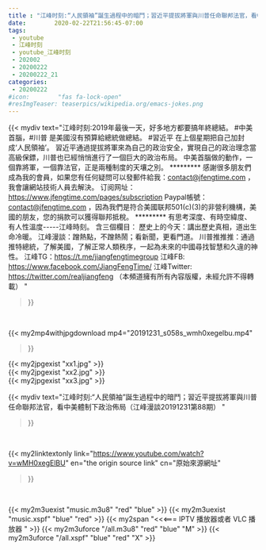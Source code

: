 ```yaml
---
title : "江峰时刻:“人民領袖”誕生過程中的暗鬥；習近平提拔將軍與川普任命聯邦法官，看中美體制下政治佈局（江峰漫談20191231第88期） "
date:        2020-02-22T21:56:45-07:00
tags:
 - youtube
 - 江峰时刻
 - youtube_江峰时刻
 - 202002
 - 20200222
 - 20200222_21
categories:
 - 20200222
#icon:        "fas fa-lock-open"
#resImgTeaser: teaserpics/wikipedia.org/emacs-jokes.png
---
```


{{< mydiv text="江峰时刻:2019年最後一天，好多地方都要搞年終總結。 #中美 首腦，#川普 是美國沒有預算給總統做總結。 #習近平 在上個星期把自己加封成‘人民領袖’。 習近平通過提拔將軍來為自己的政治安全，實現自己的政治理念當高級保鏢，川普也已經悄悄進行了一個巨大的政治布局。 中美首腦做的動作，一個靠將軍，一個靠法官，正是兩種制度的天壤之別。     ********* 感謝很多朋友們成為我的會員，如果您有任何疑問可以發郵件給我：contact@jfengtime.com ，我會讓網站技術人員去解決。 订阅网址：https://www.jfengtime.com/pages/subscription Paypal帳號：contact@jfengtime.com ，因為我們是符合美國联邦501(c)(3)的非營利機構，美國的朋友，您的捐款可以獲得聯邦抵稅。     ********* 有思考深度、有時空緯度、有人性溫度-----江峰時刻。 含三個欄目： 歷史上的今天：講出歷史真相，道出生命冷暖。 江峰漫談：蹭熱點，不蹭熱鬧；看新聞，更看門道。 川普推推推：通過推特總統，了解美國，了解正常人類秩序，一起為未來的中國尋找智慧和久違的神性。  江峰TG：https://t.me/jiangfengtimegroup 江峰FB: https://www.facebook.com/JiangFengTime/ 江峰Twitter: https://twitter.com/realjiangfeng （本頻道擁有所有內容版權，未經允許不得轉載） "
>}}
<br>


{{< my2mp4withjpgdownload mp4="20191231_s058s_wmh0xegelbu.mp4"
>}}

{{< my2jpgexist "xx1.jpg" >}}<br>
{{< my2jpgexist "xx2.jpg" >}}<br>
{{< my2jpgexist "xx3.jpg" >}}<br>



{{< mydiv text="江峰时刻:“人民領袖”誕生過程中的暗鬥；習近平提拔將軍與川普任命聯邦法官，看中美體制下政治佈局（江峰漫談20191231第88期） "
>}}
<br>

{{< my2linktextonly link="https://www.youtube.com/watch?v=wMH0xegElBU"
en="the origin source link" cn="原始來源網址"
>}}


<br>

{{< my2m3uexist "music.m3u8" "red"  "blue" >}} {{< my2m3uexist "music.xspf" "blue" "red"  >}} {{< my2span "<<<=== IPTV 播放器或者 VLC 播放器 " >}} {{< my2m3uforce "/all.m3u8" "red"  "blue" "M" >}} {{< my2m3uforce "/all.xspf" "blue" "red"  "X" >}} 
